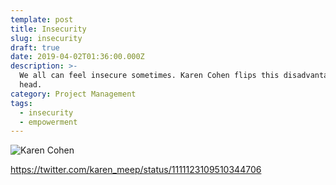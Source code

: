 ```yaml
---
template: post
title: Insecurity
slug: insecurity
draft: true
date: 2019-04-02T01:36:00.000Z
description: >-
  We all can feel insecure sometimes. Karen Cohen flips this disadvantage on its
  head.
category: Project Management
tags:
  - insecurity
  - empowerment
---
```

![Karen Cohen](/media/2019-03-28_insecurity.png)

https://twitter.com/karen_meep/status/1111123109510344706
